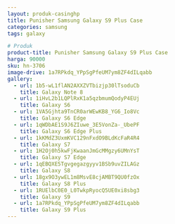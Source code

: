 ```yaml
---
layout: produk-casinghp
title: Punisher Samsung Galaxy S9 Plus Case
categories: samsung
tags: galaxy

# Produk
product-title: Punisher Samsung Galaxy S9 Plus Case
harga: 90000
sku: hn-3706
image-drive: 1a7RPkdq_YPpSgPfeUM7ym8ZF4dILqabb
gallery:
  - url: 1b5-wL1flAN2AXXZVTbizjp30lTsoduCb
    title: Galaxy Note 8
  - url: 1iHvL2b1LQPlRxK1a5qzbmumQodyP4EUj
    title: Galaxy S6
  - url: 1VA5Gjhta9TnCR0arWEwKB8_YG6_Io8Vc
    title: Galaxy S6 Edge
  - url: 1qWDbAE1S9J6ZIuwe_3E5VonZa-_UbePF
    title: Galaxy S6 Edge Plus
  - url: 1kKMdZ3UxmKVC129nFxdO9BLdKcFaR4R4
    title: Galaxy S7
  - url: 1H2Oj0h5kwFjKwaanJmGcMMgzy6UMnYsT
    title: Galaxy S7 Edge
  - url: 1qEBQXE5Tgvgegazgyyv1BSb9uvZILAGz
    title: Galaxy S8
  - url: 18gx9O3ywEL1m8MsvE8cjAMBT9QU0fzOx
    title: Galaxy S8 Plus
  - url: 1RUElbC0E0_L0TwkpRyocQ5UE0xi8sbg3
    title: Galaxy S9
  - url: 1a7RPkdq_YPpSgPfeUM7ym8ZF4dILqabb
    title: Galaxy S9 Plus
---
```

